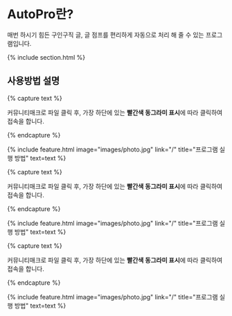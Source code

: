 ---
---

# AutoPro란?

매번 하시기 힘든 구인구직 글, 글 점프를 편리하게 자동으로 처리 해 줄 수 있는 프로그램입니다.

{% include section.html %}

## 사용방법 설명

{% capture text %}

커뮤니티매크로 파일 클릭 후, 가장 하단에 있는 <b>빨간색 동그라미 표시</b>에 따라 클릭하여 접속을 합니다.

{% endcapture %}

{%
  include feature.html
  image="images/photo.jpg"
  link="/"
  title="프로그램 실행 방법"
  text=text
%}

{% capture text %}

커뮤니티매크로 파일 클릭 후, 가장 하단에 있는 <b>빨간색 동그라미 표시</b>에 따라 클릭하여 접속을 합니다.

{% endcapture %}

{%
  include feature.html
  image="images/photo.jpg"
  link="/"
  title="프로그램 실행 방법"
  text=text
%}

{% capture text %}

커뮤니티매크로 파일 클릭 후, 가장 하단에 있는 <b>빨간색 동그라미 표시</b>에 따라 클릭하여 접속을 합니다.

{% endcapture %}

{%
  include feature.html
  image="images/photo.jpg"
  link="/"
  title="프로그램 실행 방법"
  text=text
%}
